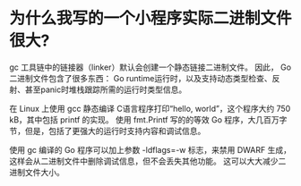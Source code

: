 # 为什么我写的一个小程序实际二进制文件很大?

gc 工具链中的链接器（linker）默认会创建一个静态链接二进制文件。 因此， Go 二进制文件包含了很多东西： Go runtime运行时，以及支持动态类型检查、反射、甚至panic时堆栈跟踪所需的运行时类型信息。

在 Linux 上使用 gcc 静态编译 C语言程序打印“hello, world”，这个程序大约 750 kB，其中包括 printf 的实现。 使用 fmt.Printf 写的的等效 Go 程序，大几百万字节，但是，包括了更强大的运行时支持内容和调试信息。

使用 gc 编译的 Go 程序可以加上参数 -ldflags=-w 标志，来禁用 DWARF 生成，这样会从二进制文件中删除调试信息，但不会丢失其他功能。 这可以大大减少二进制文件大小。